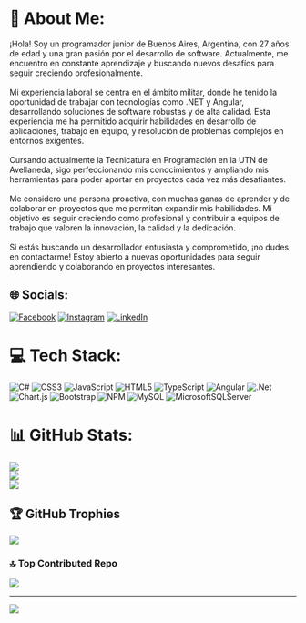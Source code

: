 # 💫 About Me:
¡Hola! Soy un programador junior de Buenos Aires, Argentina, con 27 años de edad y una gran pasión por el desarrollo de software. Actualmente, me encuentro en constante aprendizaje y buscando nuevos desafíos para seguir creciendo profesionalmente.<br><br>Mi experiencia laboral se centra en el ámbito militar, donde he tenido la oportunidad de trabajar con tecnologías como .NET y Angular, desarrollando soluciones de software robustas y de alta calidad. Esta experiencia me ha permitido adquirir habilidades en desarrollo de aplicaciones, trabajo en equipo, y resolución de problemas complejos en entornos exigentes.<br><br>Cursando actualmente la Tecnicatura en Programación en la UTN de Avellaneda, sigo perfeccionando mis conocimientos y ampliando mis herramientas para poder aportar en proyectos cada vez más desafiantes.<br><br>Me considero una persona proactiva, con muchas ganas de aprender y de colaborar en proyectos que me permitan expandir mis habilidades. Mi objetivo es seguir creciendo como profesional y contribuir a equipos de trabajo que valoren la innovación, la calidad y la dedicación.<br><br>Si estás buscando un desarrollador entusiasta y comprometido, ¡no dudes en contactarme! Estoy abierto a nuevas oportunidades para seguir aprendiendo y colaborando en proyectos interesantes.


## 🌐 Socials:
[![Facebook](https://img.shields.io/badge/Facebook-%231877F2.svg?logo=Facebook&logoColor=white)](https://www.facebook.com/aguuss.mooyaa) [![Instagram](https://img.shields.io/badge/Instagram-%23E4405F.svg?logo=Instagram&logoColor=white)](https://www.instagram.com/agus_.moya/?hl=es) [![LinkedIn](https://img.shields.io/badge/LinkedIn-%230077B5.svg?logo=linkedin&logoColor=white)](https://www.linkedin.com/in/agustin-moya-arancibia/) 

# 💻 Tech Stack:
![C#](https://img.shields.io/badge/c%23-%23239120.svg?style=for-the-badge&logo=csharp&logoColor=white) ![CSS3](https://img.shields.io/badge/css3-%231572B6.svg?style=for-the-badge&logo=css3&logoColor=white) ![JavaScript](https://img.shields.io/badge/javascript-%23323330.svg?style=for-the-badge&logo=javascript&logoColor=%23F7DF1E) ![HTML5](https://img.shields.io/badge/html5-%23E34F26.svg?style=for-the-badge&logo=html5&logoColor=white) ![TypeScript](https://img.shields.io/badge/typescript-%23007ACC.svg?style=for-the-badge&logo=typescript&logoColor=white) ![Angular](https://img.shields.io/badge/angular-%23DD0031.svg?style=for-the-badge&logo=angular&logoColor=white) ![.Net](https://img.shields.io/badge/.NET-5C2D91?style=for-the-badge&logo=.net&logoColor=white) ![Chart.js](https://img.shields.io/badge/chart.js-F5788D.svg?style=for-the-badge&logo=chart.js&logoColor=white) ![Bootstrap](https://img.shields.io/badge/bootstrap-%238511FA.svg?style=for-the-badge&logo=bootstrap&logoColor=white) ![NPM](https://img.shields.io/badge/NPM-%23CB3837.svg?style=for-the-badge&logo=npm&logoColor=white) ![MySQL](https://img.shields.io/badge/mysql-4479A1.svg?style=for-the-badge&logo=mysql&logoColor=white) ![MicrosoftSQLServer](https://img.shields.io/badge/Microsoft%20SQL%20Server-CC2927?style=for-the-badge&logo=microsoft%20sql%20server&logoColor=white)
# 📊 GitHub Stats:
![](https://github-readme-stats.vercel.app/api?username=AgustinMoyaArancibia&theme=tokyonight&hide_border=false&include_all_commits=false&count_private=false)<br/>
![](https://github-readme-streak-stats.herokuapp.com/?user=AgustinMoyaArancibia&theme=tokyonight&hide_border=false)<br/>
![](https://github-readme-stats.vercel.app/api/top-langs/?username=AgustinMoyaArancibia&theme=tokyonight&hide_border=false&include_all_commits=false&count_private=false&layout=compact)

## 🏆 GitHub Trophies
![](https://github-profile-trophy.vercel.app/?username=AgustinMoyaArancibia&theme=tokyonight&no-frame=false&no-bg=true&margin-w=4)

### 🔝 Top Contributed Repo
![](https://github-contributor-stats.vercel.app/api?username=AgustinMoyaArancibia&limit=5&theme=tokyonight&combine_all_yearly_contributions=true)

---
[![](https://visitcount.itsvg.in/api?id=AgustinMoyaArancibia&icon=0&color=0)](https://visitcount.itsvg.in)

<!-- Proudly created with GPRM ( https://gprm.itsvg.in ) -->
